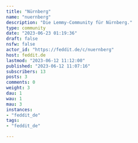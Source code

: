 ```yaml
---
title: "Nürnberg" 
name: "nuernberg"
description: "Die Lemmy-Community für Nürnberg."
type: community
date: "2023-06-23 01:19:36"
draft: false
nsfw: false
actor_id: "https://feddit.de/c/nuernberg"
host: feddit.de
lastmod: "2023-06-12 11:12:00"
published: "2023-06-12 11:07:16"
subscribers: 13
posts: 3
comments: 0
weight: 3
dau: 1
wau: 1
mau: 3
instances:
- "feddit_de"
tags: 
- "feddit_de"

---
```

